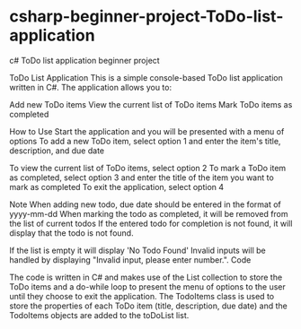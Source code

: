 # csharp-beginner-project-ToDo-list-application

c# ToDo list application beginner project

ToDo List Application
This is a simple console-based ToDo list application written in C#. The application allows you to:

Add new ToDo items
View the current list of ToDo items
Mark ToDo items as completed

How to Use
Start the application and you will be presented with a menu of options
To add a new ToDo item, select option 1 and enter the item's title, description, and due date

To view the current list of ToDo items, select option 2
To mark a ToDo item as completed, select option 3 and enter the title of the item you want to mark as completed
To exit the application, select option 4

Note
When adding new todo, due date should be entered in the format of yyyy-mm-dd
When marking the todo as completed, it will be removed from the list of current todos
If the entered todo for completion is not found, it will display that the todo is not found.

If the list is empty it will display 'No Todo Found'
Invalid inputs will be handled by displaying "Invalid input, please enter number.".
Code

The code is written in C# and makes use of the List<T> collection to store the ToDo items and a do-while loop to present the menu of options to the user until they choose to exit the application. The TodoItems class is used to store the properties of each ToDo item (title, description, due date) and the TodoItems objects are added to the toDoList list.
